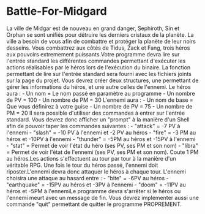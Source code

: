 # Battle-For-Midgard
La ville de Midgar est de nouveau en grand danger, Sephiroth, Sin et Orphan se sont unifiés pour détruire les derniers cristaux de la planète.  La ville a besoin de vous afin de combattre et protéger la planète de leur noirs desseins. Vous combattrez aux côtés de Tidus, Zack et Fang, trois héros aux pouvoirs extremement puissants.Votre programme devra lire sur l'entrée standard les différentes commandes permettant d'exécuter les actions réalisables par le héros lors de l'exécution du binaire. La fonction permettant de lire sur l'entrée standard sera fourni avec les fichiers joints sur la page du projet.  Vous devrez créer deux structures, une permettant de gérer les informations du héros, et une autre celles de l'ennemi.  Le héros aura :  - Un nom = Le nom passé en paramètre au programme - Un nombre de PV = 100 - Un nombre de PM = 30 L'ennemi aura :  - Un nom de base = Que vous définirez à votre guise - Un nombre de PV = 75 - Un nombre de PM = 20 Il sera possible d'utiliser des commandes à entrer sur l'entrée standard. Vous devrez donc afficher un "prompt" à la manière d'un Shell afin de pouvoir taper les commandes suivantes :  - "attack" = -7 PV à l'ennemi - "slash" = -10 PV à l'ennemi et -2 PV au héros - "fire" = -3 PM au héros et -10PV à l'ennemi - "thunder" = -5PM au héros et -15PV à l'ennemi - "stat" = Permet de voir l'état du héro (ses PV, ses PM et son nom) - "libra" = Permet de voir l'état de l'ennemi (ses PV, ses PM et son nom). Coute 1 PM au héros.Les actions s'effectuent au tour par tour à la manière d'un véritable RPG. Une fois le tour du héros passé, l'ennemi doit riposter.L'ennemi devra donc attaquer le héros à chaque tour. L'ennemi choisira une attaque au hasard entre :  - "bite" = -6PV au héros - "earthquake" = -15PV au héros et -3PV à l'ennemi - "doom" = -11PV au héros et -5PM à l'ennemiLe programme devra s'arrêter si le héros ou l'ennemi meurt avec un message de fin. Vous devrez implementer aussi une commande "quit" permettant de quitter le programme PROPREMENT.
